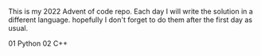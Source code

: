 This is my 2022 Advent of code repo.
Each day I will write the solution in a different language.
hopefully I don't forget to do them after the first day as usual.

01 Python
02 C++
